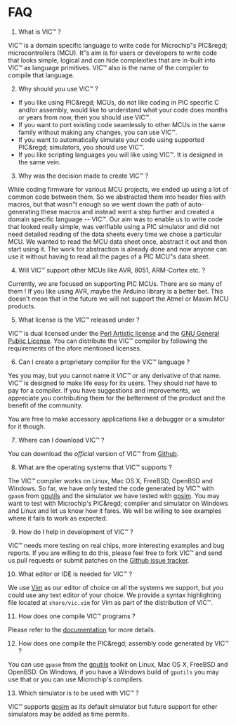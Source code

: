 FAQ
===

1. What is VIC&trade; ?

VIC&trade; is a domain specific language to write code for Microchip&quot;s PIC&regd;
microcontrollers (MCU). It&quot;s aim is for users or developers to write code that looks
simple, logical and can hide complexities that are in-built into VIC&trade; as language
primitives. VIC&trade; also is the name of the compiler to compile that language.

2. Why should you use VIC&trade; ?

- If you like using PIC&regd; MCUs, do not like coding in PIC specific
C and/or assembly, would like to understand what your code does months or years
from now, then you should use VIC&trade;.
- If you want to port existing code seamlessly
to other MCUs in the same family without making any changes, you can
use VIC&trade;. 
- If you want to automatically simulate your code using supported PIC&regd;
  simulators, you should use VIC&trade;.
- If you like scripting languages you will like using VIC&trade;. It is designed in the
  same vein.

3. Why was the decision made to create VIC&trade; ?

While coding firmware for various MCU projects, we ended up using a
lot of common code between them. So we abstracted them into header files with
macros, but that wasn&quot;t enough so we went down the path of auto-generating these
macros and instead went a step further and created a domain specific language --
VIC&trade;. Our aim was to enable us to write code that looked really simple, was
verifiable using a PIC simulator and did not need detailed reading of the data
sheets every time we chose a particular MCU. We wanted to read the MCU data
sheet once, abstract it out and then start using it. The work for abstraction is
already done and now anyone can use it without having to read all the pages of a
PIC MCU&quot;s data sheet.

4. Will VIC&trade; support other MCUs like AVR, 8051, ARM-Cortex etc. ?

Currently, we are focused on supporting PIC MCUs. There are so many
of them ! If you like using AVR, maybe the Arduino library is a better bet. This
doesn't mean that in the future we will not support the Atmel or Maxim
MCU products.

5. What license is the VIC&trade; released under ?

VIC&trade; is dual licensed under the [Perl Artistic license](http://opensource.org/licenses/artistic-license-2.0) and the [GNU General Public
License](https://gnu.org/licenses/gpl-3.0.txt). You can distribute the VIC&trade; compiler by following the requirements of
the afore mentioned licenses.

6. Can I create a proprietary compiler for the VIC&trade; language ?

Yes you may, but you cannot name it _VIC&trade;_ or any derivative of that name.
VIC&trade; is designed to make life easy for its users. They should *not* have to pay for a compiler. If you
have suggestions and improvements, we appreciate you contributing them for the
betterment of the product and the benefit of the community.

You are free to make accessory applications like a debugger or a simulator for
it though.

7. Where can I download VIC&trade; ?

You can download the _official_ version of VIC&trade; from [Github](https://github.com/vikasnkumar/vic).

8. What are the operating systems that VIC&trade; supports ?

The VIC&trade; compiler works on Linux, Mac OS X, FreeBSD, OpenBSD and Windows.
So far, we have only tested the code generated by VIC&trade; with `gpasm` from
[gputils](http://gputils.sourceforge.net/) and the simulator we have tested with [gpsim](http://gpsim.sourceforge.net/gpsim.html). You may
want to test with Microchip's PIC&regd; compiler and simulator on Windows and
Linux and let us know how it fares. We will be willing to see examples where it
fails to work as expected.

9. How do I help in development of VIC&trade; ?

VIC&trade; needs more testing on real chips, more interesting examples and bug
reports. If you are willing to do this, please feel free to fork VIC&trade; and
send us pull requests or submit patches on the [Github issue tracker](https://github.com/vikasnkumar/vic/issues).

10. What editor or IDE is needed for VIC&trade; ?

We use [Vim](http://www.vim.org/) as our editor of choice on all the systems we support,
but you could use any text editor of your choice. We provide a syntax
highlighting file located at `share/vic.vim` for Vim as part of the distribution of VIC&trade;.

11. How does one compile VIC&trade; programs ?

Please refer to the [documentation](gettingstarted.md) for more details.

12. How does one compile the PIC&regd; assembly code generated by VIC&trade; ?

You can use `gpasm` from the [gputils](http://gputils.sourceforge.net/) toolkit on Linux, Mac OS X, FreeBSD
and OpenBSD. On Windows, if you have a Windows build of `gputils` you may use
that or you can use Microchip's compilers.

13. Which simulator is to be used with VIC&trade; ?

VIC&trade; supports [gpsim](http://gpsim.sourceforge.net/gpsim.html) as its default simulator but future support
for other simulators may be added as time permits.
